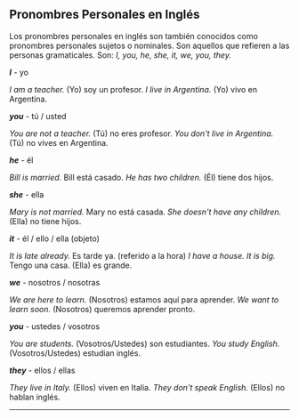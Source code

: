 
## Pronombres Personales en Inglés

Los pronombres personales en inglés son también conocidos como pronombres personales sujetos o nominales. Son aquellos que refieren a las personas gramaticales. Son: *I, you, he, she, it, we, you, they.*

***I*** - yo

*I am a teacher.* (Yo) soy un profesor.
*I live in Argentina.* (Yo) vivo en Argentina.

***you*** - tú / usted

*You are not a teacher.* (Tú) no eres profesor.
*You don't live in Argentina.* (Tú) no vives en Argentina.

***he*** - él

*Bill is married.* Bill está casado.
*He has two children.* (Él) tiene dos hijos.

***she*** - ella

*Mary is not married.* Mary no está casada.
*She doesn't have any children.* (Ella) no tiene hijos.

***it*** - él / ello / ella (objeto)

*It is late already.* Es tarde ya. (referido a la hora)
*I have a house. It is big.* Tengo una casa. (Ella) es grande.

***we*** - nosotros / nosotras

*We are here to learn.* (Nosotros) estamos aquí para aprender.
*We want to learn soon.* (Nosotros) queremos aprender pronto.

***you*** - ustedes / vosotros

*You are students.* (Vosotros/Ustedes) son estudiantes.
*You study English.* (Vosotros/Ustedes) estudian inglés.

***they*** - ellos / ellas

*They live in Italy.* (Ellos) viven en Italia.
*They don't speak English.* (Ellos) no hablan inglés.

---

